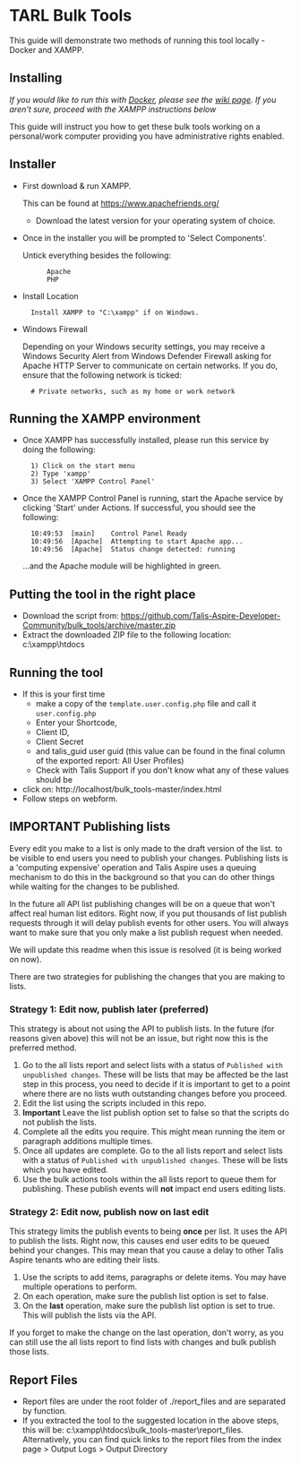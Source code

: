 # TARL Bulk Tools

This guide will demonstrate two methods of running this tool locally - Docker and XAMPP.


## Installing

*If you would like to run this with [Docker](https://www.docker.com/), please see the [wiki page](https://github.com/Talis-Aspire-Developer-Community/bulk_tools/wiki/Running-with-Docker).  If you aren't sure, proceed with the XAMPP instructions below*

This guide will instruct you how to get these bulk tools working on a personal/work computer providing you have administrative rights enabled.

## Installer

- First download & run XAMPP.

  This can be found at https://www.apachefriends.org/
  - Download the latest version for your operating system of choice.

- Once in the installer you will be prompted to 'Select Components'.

    Untick everything besides the following:

            Apache
            PHP

- Install Location

        Install XAMPP to "C:\xampp" if on Windows.

- Windows Firewall

    Depending on your Windows security settings, you may receive a Windows Security Alert from Windows Defender Firewall asking for Apache HTTP Server to communicate on certain networks. If you do, ensure that the following network is ticked:

        # Private networks, such as my home or work network

## Running the XAMPP environment

- Once XAMPP has successfully installed, please run this service by doing the following:

        1) Click on the start menu
        2) Type 'xampp'
        3) Select 'XAMPP Control Panel'

- Once the XAMPP Control Panel is running, start the Apache service by clicking 'Start' under Actions. If successful, you should see the following:

        10:49:53  [main] 	Control Panel Ready
        10:49:56  [Apache] 	Attempting to start Apache app...
        10:49:56  [Apache] 	Status change detected: running
        
    ...and the Apache module will be highlighted in green.

## Putting the tool in the right place

- Download the script from: https://github.com/Talis-Aspire-Developer-Community/bulk_tools/archive/master.zip
- Extract the downloaded ZIP file to the following location: c:\xampp\htdocs

## Running the tool

- If this is your first time 
  - make a copy of the `template.user.config.php` file and call it `user.config.php`
  - Enter your Shortcode,
  - Client ID,
  - Client Secret
  - and talis_guid user guid (this value can be found in the final column of the exported report: All User Profiles)
  - Check with Talis Support if you don't know what any of these values should be
- click on: http://localhost/bulk_tools-master/index.html
- Follow steps on webform.

## __IMPORTANT__ Publishing lists

Every edit you make to a list is only made to the draft version of the list. to be visible to end users you need to publish your changes.
Publishing lists is a 'computing expensive' operation and Talis Aspire uses a queuing mechanism to do this in the background so that you can do other things while waiting for the changes to be published.

In the future all API list publishing changes will be on a queue that won't affect real human list editors. Right now, if you put thousands of list publish requests through it will delay publish events for other users. You will always want to make sure that you only make a list publish request when needed.

We will update this readme when this issue is resolved (it is being worked on now).

There are two strategies for publishing the changes that you are making to lists.

### Strategy 1: Edit now, publish later (preferred)

This strategy is about not using the API to publish lists. In the future (for reasons given above) this will not be an issue, but right now this is the preferred method.

1. Go to the all lists report and select lists with a status of `Published with unpublished changes`. These will be lists that may be affected be the last step in this process, you need to decide if it is important to get to a point where there are no lists wuth outstanding changes before you proceed.
2. Edit the list using the scripts included in this repo.
3. __Important__ Leave the list publish option set to false so that the scripts do not publish the lists.
4. Complete all the edits you require. This might mean running the item or paragraph additions multiple times.
5. Once all updates are complete. Go to the all lists report and select lists with a status of `Published with unpublished changes`. These will be lists which you have edited.
6. Use the bulk actions tools within the all lists report to queue them for publishing. These publish events will __not__ impact end users editing lists.

### Strategy 2: Edit now, publish now on last edit

This strategy limits the publish events to being __once__ per list. It uses the API to publish the lists. Right now, this causes end user edits to be queued behind your changes. This may mean that you cause a delay to other Talis Aspire tenants who are editing their lists.

1. Use the scripts to add items, paragraphs or delete items. You may have multiple operations to perform.
2. On each operation, make sure the publish list option is set to false.
3. On the __last__ operation, make sure the publish list option is set to true. This will publish the lists via the API.

If you forget to make the change on the last operation, don't worry, as you can still use the all lists report to find lists with changes and bulk publish those lists.

## Report Files

- Report files are under the root folder of ./report_files and are separated by function.
- If you extracted the tool to the suggested location in the above steps, this will be: c:\xampp\htdocs\bulk_tools-master\report_files\. Alternatively, you can find quick links to the report files from the index page > Output Logs > Output Directory
